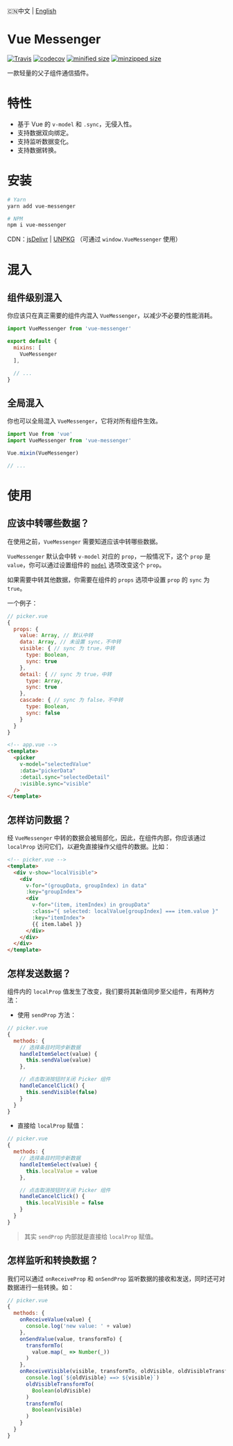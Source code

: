 🇨🇳中文 | [English](./README.md)

# Vue Messenger

[![Travis](https://travis-ci.org/fjc0k/vue-messenger.svg?branch=master)](https://travis-ci.org/fjc0k/vue-messenger)
[![codecov](https://codecov.io/gh/fjc0k/vue-messenger/branch/master/graph/badge.svg)](https://codecov.io/gh/fjc0k/vue-messenger)
[![minified size](https://img.shields.io/badge/minified%20size-1.41%20KB-blue.svg?MIN)](https://github.com/fjc0k/vue-messenger/blob/master/dist/vue-messenger.min.js)
[![minzipped size](https://img.shields.io/badge/minzipped%20size-742%20B-blue.svg?MZIP)](https://github.com/fjc0k/vue-messenger/blob/master/dist/vue-messenger.min.js)

一款轻量的父子组件通信插件。

# 特性

- 基于 Vue 的 `v-model` 和 `.sync`，无侵入性。
- 支持数据双向绑定。
- 支持监听数据变化。
- 支持数据转换。

# 安装

```bash
# Yarn
yarn add vue-messenger

# NPM
npm i vue-messenger
```

CDN：[jsDelivr](//www.jsdelivr.com/package/npm/vue-messenger) | [UNPKG](//unpkg.com/vue-messenger/) （可通过 `window.VueMessenger` 使用）

# 混入

## 组件级别混入

你应该只在真正需要的组件内混入 `VueMessenger`，以减少不必要的性能消耗。

```js
import VueMessenger from 'vue-messenger'

export default {
  mixins: [
    VueMessenger
  ],

  // ...
}
```

## 全局混入

你也可以全局混入 `VueMessenger`，它将对所有组件生效。

```js
import Vue from 'vue'
import VueMessenger from 'vue-messenger'

Vue.mixin(VueMessenger)

// ...
```


# 使用

## 应该中转哪些数据？

在使用之前，`VueMessenger` 需要知道应该中转哪些数据。

`VueMessenger` 默认会中转 `v-model` 对应的 `prop`，一般情况下，这个 `prop` 是 `value`，你可以通过设置组件的 [`model`](https://cn.vuejs.org/v2/api/#model) 选项改变这个 `prop`。

如果需要中转其他数据，你需要在组件的 `props` 选项中设置 `prop` 的 `sync` 为 `true`。

一个例子：

```js
// picker.vue
{
  props: {
    value: Array, // 默认中转
    data: Array, // 未设置 sync，不中转
    visible: { // sync 为 true，中转
      type: Boolean,
      sync: true
    },
    detail: { // sync 为 true，中转
      type: Array,
      sync: true
    },
    cascade: { // sync 为 false，不中转
      type: Boolean,
      sync: false
    }
  }
}
```

```html
<!-- app.vue -->
<template>
  <picker
    v-model="selectedValue"
    :data="pickerData"
    :detail.sync="selectedDetail"
    :visible.sync="visible"
  />
</template>
```

## 怎样访问数据？

经 `VueMessenger` 中转的数据会被局部化，因此，在组件内部，你应该通过 `localProp` 访问它们，以避免直接操作父组件的数据。比如：

```html
<!-- picker.vue -->
<template>
  <div v-show="localVisible">
    <div
      v-for="(groupData, groupIndex) in data"
      :key="groupIndex">
      <div
        v-for="(item, itemIndex) in groupData"
        :class="{ selected: localValue[groupIndex] === item.value }"
        :key="itemIndex">
        {{ item.label }}
      </div>
    </div>
  </div>
</template>
```

## 怎样发送数据？

组件内的 `localProp` 值发生了改变，我们要将其新值同步至父组件，有两种方法：

- 使用 `sendProp` 方法：

```js
// picker.vue
{
  methods: {
    // 选择条目时同步新数据
    handleItemSelect(value) {
      this.sendValue(value)
    },

    // 点击取消按钮时关闭 Picker 组件
    handleCancelClick() {
      this.sendVisible(false)
    }
  }
}
```

- 直接给 `localProp` 赋值：

```js
// picker.vue
{
  methods: {
    // 选择条目时同步新数据
    handleItemSelect(value) {
      this.localValue = value
    },

    // 点击取消按钮时关闭 Picker 组件
    handleCancelClick() {
      this.localVisible = false
    }
  }
}
```

> 其实 `sendProp` 内部就是直接给 `localProp` 赋值。


## 怎样监听和转换数据？

我们可以通过 `onReceiveProp` 和 `onSendProp` 监听数据的接收和发送，同时还可对数据进行一些转换。如：

```js
// picker.vue
{
  methods: {
    onReceiveValue(value) {
      console.log('new value: ' + value)
    },
    onSendValue(value, transformTo) {
      transformTo(
        value.map(_ => Number(_))
      )
    },
    onReceiveVisible(visible, transformTo, oldVisible, oldVisibleTransformTo) {
      console.log(`${oldVisible} ==> ${visible}`)
      oldVisibleTransformTo(
        Boolean(oldVisible)
      )
      transformTo(
        Boolean(visible)
      )
    }
  }
}
```
